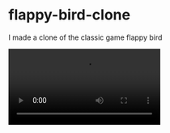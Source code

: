 # flappy-bird-clone
I made a clone of the classic game flappy bird


![grab-landing-page](https://github.com/kemalyuksel/flappy-bird-clone/blob/main/flappybirdgif.mp4)

